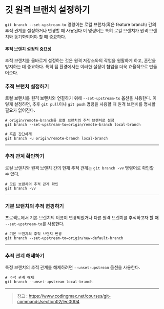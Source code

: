 # 깃 원격 브랜치 설정하기

`git branch --set-upstream-to` 명령어는 로컬 브랜치(혹은 feature branch) 간의 추적 관계를 설정하거나 변경할 때 사용된다 이 명령어는 특히 로컬 브랜치가 원격 브랜치와 동기화되어야 할 때 중요하다.

#### 추적 브랜치 설정의 중요성

추적 브랜치를 올바르게 설정하는 것은 원격 저장소와의 작업을 원활하게 하고, 혼란을 방지하는 데 중요하다. 특히 팀 환경에서는 이러한 설정이 협업을 더욱 효율적으로 만들어준다.

### 추적 브랜치 설정하기

로컬 브랜치를 원격 브랜치와 연결하기 위해 `--set-upstream-to` 옵션을 사용한다. 이렇게 설정하면, 추후 `git pull`이나 `git push` 명령을 사용할 때 원격 브랜치를 명시할 필요가 없어진다.

```
# origin/remote-branch를 로컬 브랜치의 추적 브랜치로 설정
git branch --set-upstream-to=origin/remote-branch local-branch

# 혹은 간단하게
git branch -u origin/remote-branch local-branch
```

---

### 추적 관계 확인하기

로컬 브랜치와 원격 브랜치 간의 현재 추적 관계는 `git branch -vv` 명령어로 확인할 수 있다.

``` 
# 모든 브랜치의 추적 관계 확인
git branch -vv
```

---

### 기본 브랜치의 추적 변경하기

프로젝트에서 기본 브랜치의 이름이 변경되었거나 다른 원격 브랜치를 추적하고자 할 때 `--set-upstream-to`를 사용한다.

```
# 기본 브랜치의 추적 브랜치 변경
git branch --set-upstream-to=origin/new-default-branch
```

---

### 추적 관계 해제하기

특정 브랜치의 추적 관계를 해제하려면 `--unset-upstream` 옵션을 사용한다.

```
# 추적 관계 해제
git branch --unset-upstream local-branch
```

---

> 참고 : https://www.codingmax.net/courses/git-commands/section02/lec0004